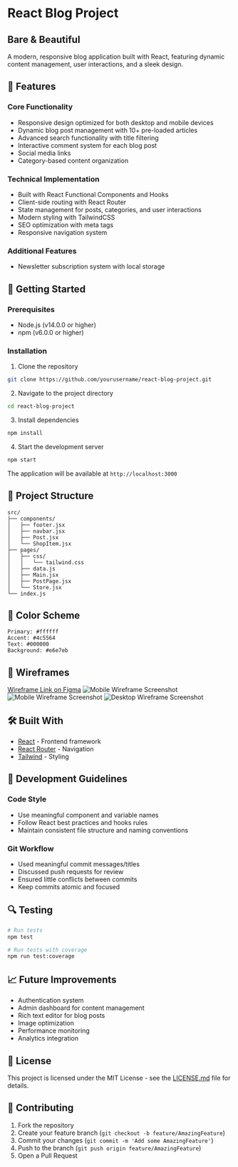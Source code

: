 # React Blog Project
## Bare & Beautiful

A modern, responsive blog application built with React, featuring dynamic content management, user interactions, and a sleek design.

## 🌟 Features

### Core Functionality
- Responsive design optimized for both desktop and mobile devices
- Dynamic blog post management with 10+ pre-loaded articles
- Advanced search functionality with title filtering
- Interactive comment system for each blog post
- Social media links
- Category-based content organization

### Technical Implementation
- Built with React Functional Components and Hooks
- Client-side routing with React Router
- State management for posts, categories, and user interactions
- Modern styling with TailwindCSS
- SEO optimization with meta tags
- Responsive navigation system

### Additional Features
- Newsletter subscription system with local storage

## 🚀 Getting Started

### Prerequisites
- Node.js (v14.0.0 or higher)
- npm (v6.0.0 or higher)

### Installation

1. Clone the repository
```bash
git clone https://github.com/yourusername/react-blog-project.git
```

2. Navigate to the project directory
```bash
cd react-blog-project
```

3. Install dependencies
```bash
npm install
```

4. Start the development server
```bash
npm start
```

The application will be available at `http://localhost:3000`

## 🎨 Project Structure

```
src/
├── components/
│   ├── footer.jsx
│   ├── navbar.jsx
│   ├── Post.jsx
│   └── ShopItem.jsx
├── pages/
│   ├── css/
│   │   └── tailwind.css
│   ├── data.js
│   ├── Main.jsx
│   ├── PostPage.jsx
│   └── Store.jsx
└── index.js
```

## 🎯 Color Scheme

```
Primary: #ffffff
Accent: #4c5564
Text: #000000
Background: #e6e7eb
```

## 📱 Wireframes

[Wireframe Link on Figma](https://www.figma.com/design/uGT51EG48FXIu3VTvJV13I/React-Blog-Page?node-id=3-2&t=M3dIYoAsRNTh3ivH-1)
![Mobile Wireframe Screenshot](https://res.cloudinary.com/drnaycy06/image/upload/v1736921751/e24209ad-bb52-4a77-88ef-99d34cdae90f.png)
![Mobile Wireframe Screenshot](https://res.cloudinary.com/drnaycy06/image/upload/v1736921849/3633f360-722a-4f20-b610-3e908405da86.png)
![Desktop Wireframe Screenshot](https://res.cloudinary.com/drnaycy06/image/upload/v1736921900/f53d7edf-19cc-4b6b-b4b0-6f406689a275.png)

## 🛠️ Built With

- [React](https://reactjs.org/) - Frontend framework
- [React Router](https://reactrouter.com/) - Navigation
- [Tailwind](https://tailwindcss.com/) - Styling

## 📝 Development Guidelines

### Code Style
- Use meaningful component and variable names
- Follow React best practices and hooks rules
- Maintain consistent file structure and naming conventions

### Git Workflow
- Used meaningful commit messages/titles
- Discussed push requests for review
- Ensured little conflicts between commits 
- Keep commits atomic and focused

## 🔍 Testing

```bash
# Run tests
npm test

# Run tests with coverage
npm run test:coverage
```

## 📈 Future Improvements

- Authentication system
- Admin dashboard for content management
- Rich text editor for blog posts
- Image optimization
- Performance monitoring
- Analytics integration

## 📄 License

This project is licensed under the MIT License - see the [LICENSE.md](LICENSE.md) file for details.

## 👥 Contributing

1. Fork the repository
2. Create your feature branch (`git checkout -b feature/AmazingFeature`)
3. Commit your changes (`git commit -m 'Add some AmazingFeature'`)
4. Push to the branch (`git push origin feature/AmazingFeature`)
5. Open a Pull Request